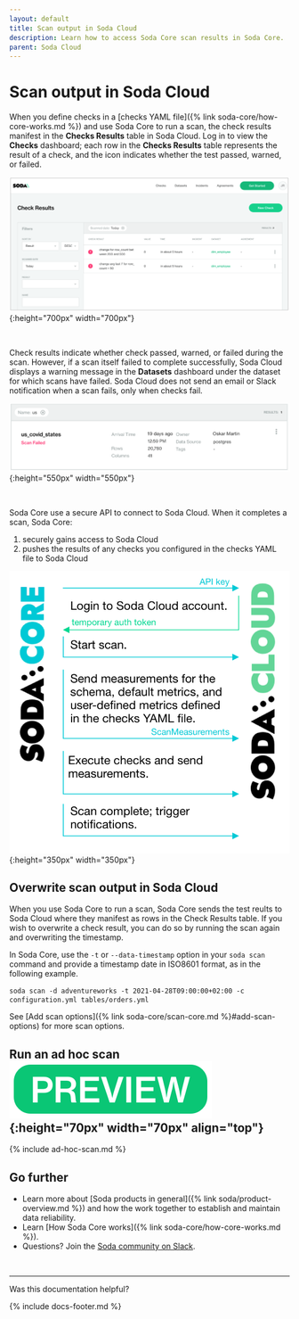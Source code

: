 ```yaml
---
layout: default
title: Scan output in Soda Cloud
description: Learn how to access Soda Core scan results in Soda Core.
parent: Soda Cloud
---
```


# Scan output in Soda Cloud

When you define checks in a [checks YAML file]({% link soda-core/how-core-works.md %}) and use Soda Core to run a scan, the check results manifest in the **Checks Results** table in Soda Cloud. Log in to view the **Checks** dashboard; each row in the **Checks Results** table represents the result of a check, and the icon indicates whether the test passed, warned, or failed.

![check-results](/assets/images/check-results.png){:height="700px" width="700px"}

<br />

Check results indicate whether check passed, warned, or failed during the scan. However, if a scan itself failed to complete successfully, Soda Cloud displays a warning message in the **Datasets** dashboard under the dataset for which scans have failed. Soda Cloud does not send an email or Slack notification when a scan fails, only when checks fail.

![scan-failed](/assets/images/scan-failed.png){:height="550px" width="550px"}

<br />

Soda Core use a secure API to connect to Soda Cloud. When it completes a scan, Soda Core:
1. securely gains access to Soda Cloud
2. pushes the results of any checks you configured in the checks YAML file to Soda Cloud

![scan-with-cloud](/assets/images/scan-with-cloud.png){:height="350px" width="350px"}

## Overwrite scan output in Soda Cloud

When you use Soda Core to run a scan, Soda Core sends the test reults to Soda Cloud where they manifest as rows in the Check Results table. If you wish to overwrite a check result, you can do so by running the scan again and overwriting the timestamp.

In Soda Core, use the `-t` or `--data-timestamp` option in your `soda scan` command and provide a timestamp date in ISO8601 format, as in the following example.

```shell
soda scan -d adventureworks -t 2021-04-28T09:00:00+02:00 -c configuration.yml tables/orders.yml
```

See [Add scan options]({% link soda-core/scan-core.md %}#add-scan-options) for more scan options.

## Run an ad hoc scan ![preview](/assets/images/preview.png){:height="70px" width="70px" align="top"}

{% include ad-hoc-scan.md %}

## Go further

* Learn more about [Soda products in general]({% link soda/product-overview.md %}) and how the work together to establish and maintain data reliability.
* Learn [How Soda Core works]({% link soda-core/how-core-works.md %}).
* Questions? Join the <a href="http://community.soda.io/slack" target="_blank"> Soda community on Slack</a>.
<br />

---

Was this documentation helpful?

<!-- LikeBtn.com BEGIN -->
<span class="likebtn-wrapper" data-theme="tick" data-i18n_like="Yes" data-ef_voting="grow" data-show_dislike_label="true" data-counter_zero_show="true" data-i18n_dislike="No"></span>
<script>(function(d,e,s){if(d.getElementById("likebtn_wjs"))return;a=d.createElement(e);m=d.getElementsByTagName(e)[0];a.async=1;a.id="likebtn_wjs";a.src=s;m.parentNode.insertBefore(a, m)})(document,"script","//w.likebtn.com/js/w/widget.js");</script>
<!-- LikeBtn.com END -->

{% include docs-footer.md %}